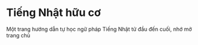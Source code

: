 # Tiếng Nhật hữu cơ

Một trang hướng dẫn tự học ngữ pháp Tiếng Nhật tử đầu đến cuối, nhớ mở trang chủ